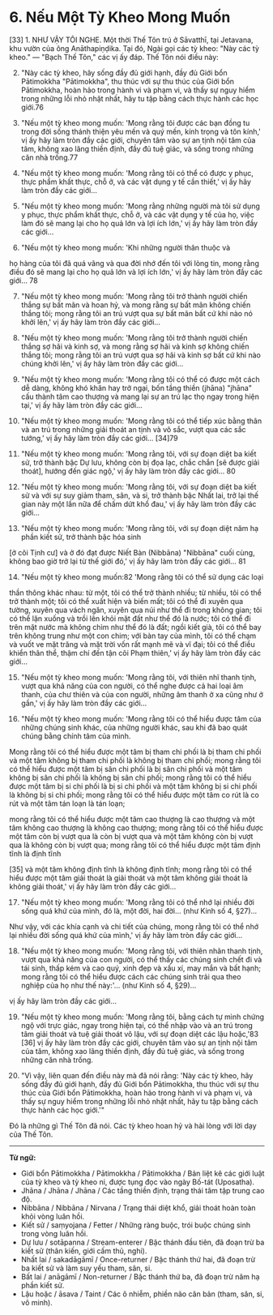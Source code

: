 # 6. Nếu Một Tỳ Kheo Mong Muốn

[33] 1. NHƯ VẬY TÔI NGHE. Một thời Thế Tôn
trú ở Sāvatthī, tại Jetavana, khu vườn của ông
Anāthapiṇḍika. Tại đó, Ngài gọi các tỳ kheo: "Này các tỳ kheo." —
"Bạch Thế Tôn," các vị ấy đáp. Thế Tôn nói điều này:

2. "Này các tỳ kheo, hãy sống đầy đủ giới hạnh, đầy đủ
Giới bổn Pātimokkha "Pātimokkha", thu thúc với sự thu thúc của Giới bổn Pātimokkha,
hoàn hảo trong hành vi và phạm vi, và thấy sự nguy hiểm trong những lỗi nhỏ nhặt nhất,
hãy tu tập bằng cách thực hành các học giới.76

3. "Nếu một tỳ kheo mong muốn: 'Mong rằng tôi được các bạn đồng tu trong đời sống thánh thiện yêu mến và quý mến,
kính trọng và tôn kính,' vị ấy hãy làm tròn đầy các giới, chuyên tâm vào sự an tịnh nội tâm
của tâm, không xao lãng thiền định, đầy đủ tuệ giác, và
sống trong những căn nhà trống.77

4. "Nếu một tỳ kheo mong muốn: 'Mong rằng tôi có thể có được y phục,
thực phẩm khất thực, chỗ ở, và các vật dụng y tế cần thiết,' vị ấy hãy làm tròn đầy
các giới…

5. "Nếu một tỳ kheo mong muốn: 'Mong rằng những người mà tôi sử dụng
y phục, thực phẩm khất thực, chỗ ở, và các vật dụng y tế
của họ, việc làm đó sẽ mang lại cho họ quả lớn và lợi ích lớn,' vị ấy hãy làm tròn đầy
các giới…

6. "Nếu một tỳ kheo mong muốn: 'Khi những người thân thuộc và


họ hàng của tôi đã quá vãng và qua đời nhớ đến tôi với
lòng tin, mong rằng điều đó sẽ mang lại cho họ quả lớn và
lợi ích lớn,' vị ấy hãy làm tròn đầy các giới… 78

7. "Nếu một tỳ kheo mong muốn: 'Mong rằng tôi trở thành người chiến thắng
sự bất mãn và hoan hỷ, và mong rằng sự bất mãn không chiến thắng tôi;
mong rằng tôi an trú vượt qua sự bất mãn bất cứ khi nào nó khởi lên,' vị
ấy hãy làm tròn đầy các giới…

8. "Nếu một tỳ kheo mong muốn: 'Mong rằng tôi trở thành người chiến thắng
sợ hãi và kinh sợ, và mong rằng sợ hãi và kinh sợ không chiến thắng tôi;
mong rằng tôi an trú vượt qua sợ hãi và kinh sợ bất cứ khi nào chúng khởi lên,'
vị ấy hãy làm tròn đầy các giới…

9. "Nếu một tỳ kheo mong muốn: 'Mong rằng tôi có thể có được
một cách dễ dàng, không khó khăn hay trở ngại, bốn tầng thiền (jhāna) "jhāna" cấu thành
tâm cao thượng và mang lại sự an trú lạc thọ ngay trong hiện tại,'
vị ấy hãy làm tròn đầy các giới…

10. "Nếu một tỳ kheo mong muốn: 'Mong rằng tôi có thể tiếp xúc bằng thân
và an trú trong những giải thoát an tịnh và vô sắc,
vượt qua các sắc tướng,' vị ấy hãy làm tròn đầy các giới… [34]79

11. "Nếu một tỳ kheo mong muốn: 'Mong rằng tôi, với sự đoạn diệt
ba kiết sử, trở thành bậc Dự lưu, không còn bị đọa lạc, chắc chắn [sẽ được giải thoát], hướng đến giác ngộ,'
vị ấy hãy làm tròn đầy các giới… 80

12. "Nếu một tỳ kheo mong muốn: 'Mong rằng tôi, với sự đoạn diệt
ba kiết sử và với sự suy giảm tham, sân, và
si, trở thành bậc Nhất lai, trở lại thế gian này một lần nữa
để chấm dứt khổ đau,' vị ấy hãy làm tròn đầy các giới…

13. "Nếu một tỳ kheo mong muốn: 'Mong rằng tôi, với sự đoạn diệt
năm hạ phần kiết sử, trở thành bậc hóa sinh

[ở cõi Tịnh cư] và ở đó đạt được Niết Bàn (Nibbāna) "Nibbāna" cuối cùng, không
bao giờ trở lại từ thế giới đó,' vị ấy hãy làm tròn đầy các giới… 81

14. "Nếu một tỳ kheo mong muốn:82 'Mong rằng tôi có thể sử dụng các loại


thần thông khác nhau: từ một, tôi có thể trở thành
nhiều; từ nhiều, tôi có thể trở thành một; tôi có thể xuất hiện
và biến mất; tôi có thể đi xuyên qua tường, xuyên qua
vách ngăn, xuyên qua núi như thể đi trong không gian; tôi có thể
lặn xuống và trồi lên khỏi mặt đất như thể đó là nước; tôi có thể
đi trên mặt nước mà không chìm như thể đó là đất; ngồi
kiết già, tôi có thể bay trên không trung như một con chim; với bàn tay của mình,
tôi có thể chạm và vuốt ve mặt trăng và mặt trời vốn rất mạnh mẽ và
vĩ đại; tôi có thể điều khiển thân thể, thậm chí đến tận cõi Phạm thiên,' vị ấy hãy làm tròn đầy các giới…

15. "Nếu một tỳ kheo mong muốn: 'Mong rằng tôi, với thiên nhĩ
thanh tịnh, vượt qua khả năng của con người, có thể nghe
được cả hai loại âm thanh, của chư thiên và của con người, những âm thanh
ở xa cũng như ở gần,' vị ấy hãy làm tròn đầy các giới…

16. "Nếu một tỳ kheo mong muốn: 'Mong rằng tôi có thể hiểu được tâm
của những chúng sinh khác, của những người khác, sau khi đã bao quát chúng
bằng chính tâm của mình.

Mong rằng tôi có thể hiểu được một tâm bị tham chi phối là bị tham chi phối
và một tâm không bị tham chi phối là không bị tham chi phối;
mong rằng tôi có thể hiểu được một tâm bị sân chi phối là bị sân chi phối
và một tâm không bị sân chi phối là không bị sân chi phối;
mong rằng tôi có thể hiểu được một tâm bị si chi phối là bị si chi phối
và một tâm không bị si chi phối là không bị si chi phối; mong rằng tôi có thể hiểu được một tâm co rút là co rút
và một tâm tán loạn là tán loạn;

mong rằng tôi có thể hiểu được một tâm cao thượng là cao thượng
và một tâm không cao thượng là không cao thượng; mong rằng tôi có thể hiểu được một tâm còn bị vượt qua là còn bị vượt qua
và một tâm không còn bị vượt qua là không còn bị vượt qua;
mong rằng tôi có thể hiểu được một tâm định tĩnh là định tĩnh

[35] và một tâm không định tĩnh là không định tĩnh; mong rằng tôi
có thể hiểu được một tâm giải thoát là giải thoát và một
tâm không giải thoát là không giải thoát,' vị ấy hãy làm tròn đầy các giới…

17. "Nếu một tỳ kheo mong muốn: 'Mong rằng tôi có thể nhớ lại nhiều
đời sống quá khứ của mình, đó là, một đời, hai đời… (như Kinh số 4, §27)…

Như vậy, với các khía cạnh và chi tiết của chúng, mong rằng tôi có thể nhớ lại
nhiều đời sống quá khứ của mình,' vị ấy hãy làm tròn đầy các giới…

18. "Nếu một tỳ kheo mong muốn: 'Mong rằng tôi, với thiên nhãn
thanh tịnh, vượt qua khả năng của con người, có thể thấy các chúng sinh
chết đi và tái sinh, thấp kém và cao quý, xinh đẹp và
xấu xí, may mắn và bất hạnh; mong rằng tôi có thể hiểu được cách các chúng sinh
trải qua theo nghiệp của họ như thế này:'… (như Kinh số 4, §29)…

vị ấy hãy làm tròn đầy các giới…

19. "Nếu một tỳ kheo mong muốn: 'Mong rằng tôi, bằng cách tự mình chứng ngộ với
trực giác, ngay trong hiện tại, có thể nhập vào và
an trú trong tâm giải thoát và tuệ giải thoát
vô lậu, với sự đoạn diệt các lậu hoặc,'83 [36] vị
ấy hãy làm tròn đầy các giới, chuyên tâm vào sự an tịnh nội tâm của tâm,
không xao lãng thiền định, đầy đủ tuệ giác, và sống trong
những căn nhà trống.

20. "Vì vậy, liên quan đến điều này mà đã nói rằng:
'Này các tỳ kheo, hãy sống đầy đủ giới hạnh, đầy đủ
Giới bổn Pātimokkha, thu thúc với sự thu thúc của Giới bổn Pātimokkha,
hoàn hảo trong hành vi và phạm vi, và thấy sự nguy hiểm trong những lỗi nhỏ nhặt nhất,
hãy tu tập bằng cách thực hành các học giới.'"

Đó là những gì Thế Tôn đã nói. Các tỳ kheo
hoan hỷ và hài lòng với lời dạy của Thế Tôn.

---
**Từ ngữ:**
- Giới bổn Pātimokkha / Pātimokkha / Pātimokkha / Bản liệt kê các giới luật của tỳ kheo và tỳ kheo ni, được tụng đọc vào ngày Bố-tát (Uposatha).
- Jhāna / Jhāna / Jhāna / Các tầng thiền định, trạng thái tâm tập trung cao độ.
- Nibbāna / Nibbāna / Nirvana / Trạng thái diệt khổ, giải thoát hoàn toàn khỏi vòng luân hồi.
- Kiết sử / saṃyojana / Fetter / Những ràng buộc, trói buộc chúng sinh trong vòng luân hồi.
- Dự lưu / sotāpanna / Stream-enterer / Bậc thánh đầu tiên, đã đoạn trừ ba kiết sử (thân kiến, giới cấm thủ, nghi).
- Nhất lai / sakadāgāmī / Once-returner / Bậc thánh thứ hai, đã đoạn trừ ba kiết sử và làm suy yếu tham, sân, si.
- Bất lai / anāgāmī / Non-returner / Bậc thánh thứ ba, đã đoạn trừ năm hạ phần kiết sử.
- Lậu hoặc / āsava / Taint / Các ô nhiễm, phiền não căn bản (tham, sân, si, vô minh).
